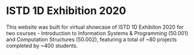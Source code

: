 # ISTD 1D Exhibition 2020

This website was built for virtual showcase of ISTD 1D Exhibiton 2020 for two courses - Introduction to Information Systems & Programming (50.001) and Computation Structures (50.002), featuring a total of ~80 projects completed by ~400 students.
